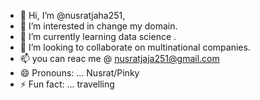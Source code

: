 - 👋 Hi, I’m @nusratjaha251, 
- 👀 I’m interested in change my domain.
- 🌱 I’m currently learning data science .
- 💞️ I’m looking to collaborate on multinational companies.
- 📫 you can reac me @ nusratjaja251@gmail.com
- 😄 Pronouns: ... Nusrat/Pinky
- ⚡ Fun fact: ... travelling
   

<!---
nusratjaha251/nusratjaha251 is a ✨ special ✨ repository because its `README.md` (this file) appears on your GitHub profile.
You can click the Preview link to take a look at your changes.
--->
